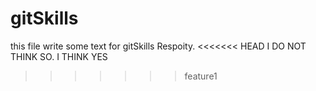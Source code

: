 # gitSkills
this file write some text for gitSkills Respoity.
<<<<<<< HEAD
I DO NOT THINK SO.
I THINK YES
>>>>>>> feature1
